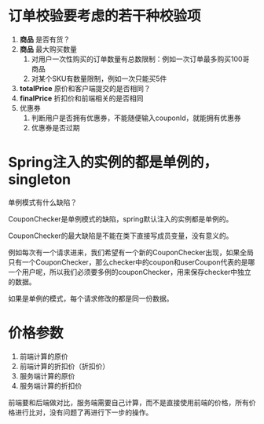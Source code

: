 # 订单校验要考虑的若干种校验项

1. **商品** 是否有货？
2. **商品** 最大购买数量
   1. 对用户一次性购买的订单数量有总数限制：例如一次订单最多购买100哥商品
   2. 对某个SKU有数量限制，例如一次只能买5件
3. **totalPrice**  原价和客户端提交的是否相同？
4. **finalPrice** 折扣价和前端相关的是否相同
5. 优惠券
   1. 判断用户是否拥有优惠券，不能随便输入couponId，就能拥有优惠券
   2. 优惠券是否过期

# Spring注入的实例的都是单例的，singleton

单例模式有什么缺陷？

CouponChecker是单例模式的缺陷，spring默认注入的实例都是单例的。

CouponChecker的最大缺陷是不能在类下直接写成员变量，没有意义的。

例如每次有一个请求进来，我们希望有一个新的CouponChecker出现，如果全局只有一个CouponChecker，那么checker中的coupon和userCoupon代表的是哪一个用户呢，所以我们必须要多例的couponChecker，用来保存checker中独立的数据。

如果是单例的模式，每个请求修改的都是同一份数据。

# 价格参数

1. 前端计算的原价
2. 前端计算的折扣价（折扣价）
3. 服务端计算的原价
4. 服务端计算的折扣价

前端要和后端做对比，服务端需要自己计算，而不是直接使用前端的价格，所有价格进行比对，没有问题了再进行下一步的操作。